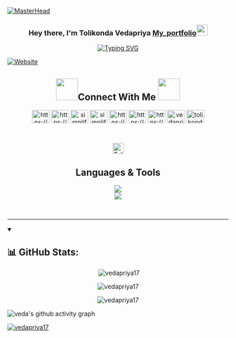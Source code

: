 [![MasterHead](https://github.com/Anmol-Baranwal/Cool-GIFs-For-GitHub/assets/74038190/80728820-e06b-4f96-9c9e-9df46f0cc0a5)](https://rishavchanda.io)
<h3 align="center">Hey there, I'm Tolikonda Vedapriya <a href="https://vedapriya17.github.io/My_portfolio/">My_portfolio<a><img src="https://media.giphy.com/media/hvRJCLFzcasrR4ia7z/giphy.gif" width="25px"></h3>
<p align="center" ><a href="https://git.io/typing-svg"><img src="https://readme-typing-svg.herokuapp.com?font=Fira+Code&weight=700&pause=1000&center=true&vCenter=true&random=false&width=535&lines=Web+Developer;Full+Stack+Developer;Wordpress+Developer" alt="Typing SVG" /></a></p>
    
[![Website](https://img.shields.io/website?style=for-the-badge&up_message=Tolikonda%20vedapriya&url=https%3A%2F%2Fvedapriya17.github.io/My_portfolio%2F)](https://vedapriya17.github.io/My_portfolio/)
<h2 align="center"> <img src="https://raw.githubusercontent.com/ShahriarShafin/ShahriarShafin/main/Assets/handshake.gif" width="50"/>Connect With Me <img src="https://raw.githubusercontent.com/ShahriarShafin/ShahriarShafin/main/Assets/handshake.gif" width="50"/></h2>

<p align="center">
<a href="https://vedapriya17.github.io/My_portfolio/" target="blank"><img align="center" src="https://img.icons8.com/?size=512&id=n9d0Hm43JCPK&format=png" alt="https://dev.to/shinchancode" height="30" width="40" /></a>
<a href="https://www.linkedin.com/in/veda-priya-8524b8259/" target="blank"><img align="center" src="https://raw.githubusercontent.com/rahuldkjain/github-profile-readme-generator/master/src/images/icons/Social/linked-in-alt.svg" alt="https://www.linkedin.com/in/veda-priya-8524b8259/" height="30" width="40" /></a>
<a href="https://www.instagram.com/priyuu.__17" target="blank"><img align="center" src="https://raw.githubusercontent.com/rahuldkjain/github-profile-readme-generator/master/src/images/icons/Social/instagram.svg" alt="simplified_learner" height="30" width="40" /></a>
<a href="https://api.whatsapp.com/send/?phone=919154202411&text&app_absent=0&lang=en" target="blank"><img align="center" src="https://raw.githubusercontent.com/rahuldkjain/github-profile-readme-generator/master/src/images/icons/Social/whatsapp.svg" alt="simplified_learner" height="30" width="40" /></a>
<a href="https://www.hackerrank.com/vedapriya" target="blank"><img align="center" src="https://raw.githubusercontent.com/rahuldkjain/github-profile-readme-generator/master/src/images/icons/Social/hackerrank.svg" alt="https://www.hackerrank.com/vedapriya" height="30" width="40" /></a>
<a href="https://github.com/vedapriya17" target="blank"><img align="center" src="https://img.icons8.com/ios-filled/50/FD7E14/github.png" alt="https://dev.to/shinchancode" height="30" width="40" /></a>
<a href="https://twitter.com/v_vedapriya" target="blank"><img align="center" src="https://img.icons8.com/fluency/48/twitter.png" alt="https://dev.to/shinchancode" height="30" width="40" /></a>
<a href="https://www.leetcode.com/vedapriya17" target="blank"><img align="center" src="https://raw.githubusercontent.com/rahuldkjain/github-profile-readme-generator/master/src/images/icons/Social/leet-code.svg" alt="vedapriya17" height="30" width="40" /></a>
<a href="https://www.codechef.com/users/tolikonda vedapriya" target="blank"><img align="center" src="https://cdn.jsdelivr.net/npm/simple-icons@3.1.0/icons/codechef.svg" alt="tolikonda vedapriya" height="30" width="40" /></a>
</p>
<br>
<p align="center"> <img height="25px" src="https://komarev.com/ghpvc/?username=vedapriya17&label=Profile%20views&color=0e75b6&style=flat" alt="Tolikonda vedapriya" /> </p>

<h2 align="center"> Languages & Tools </h2>
<p align="center">
    <img src="https://skillicons.dev/icons?i=c,cpp,py,java,html,css,js,nodejs,flask,git,react" />
  <br>
    <img src="https://skillicons.dev/icons?i=mysql,vscode,aws" />
</p><br>
<hr>

<details open> 
  <summary><h2>📊 GitHub Stats:</h2></summary>

<p align="center" >&nbsp;<img src="https://github-readme-stats.vercel.app/api?username=vedapriya17&theme=merko&hide_border=false&include_all_commits=true&count_private=true&show_icons=true&locale=en" alt="vedapriya17" /></p>
<p align="center" ><img src="https://github-readme-stats.vercel.app/api/top-langs?username=vedapriya17&theme=merko&hide_border=false&show_icons=true&locale=en&layout=compact" alt="vedapriya17" /></p>
<p align="center" ><img src="https://streak-stats.demolab.com?user=vedapriya17&theme=dark&border_radius=7.8" alt="vedapriya17" /></p>
</details>

![veda's github activity graph](https://github-readme-activity-graph.vercel.app/graph?username=vedapriya17&bg_color=000000&color=8c8aff&line=5257ff&point=38e8ff&area=true&hide_border=true)


<p align="left"> <a href="https://github.com/ryo-ma/github-profile-trophy"><img src="https://github-profile-trophy.vercel.app/?username=vedapriya17" alt="vedapriya17" /></a> </p>
